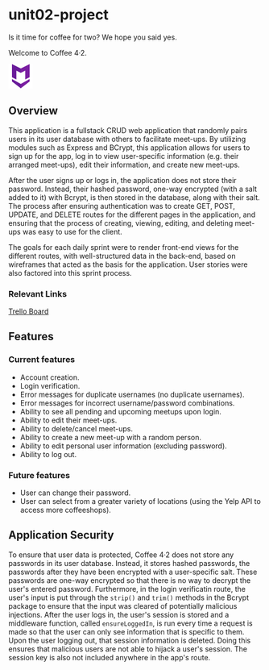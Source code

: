 # unit02-project

Is it time for coffee for two? We hope you said yes.

Welcome to Coffee 4&#183;2.

![Coffee 4&#183;2 landing page](https://github.com/adam-p/markdown-here/raw/master/src/common/images/icon48.png "Landing Page")

## Overview

This application is a fullstack CRUD web application that randomly pairs users in its user database with others to facilitate meet-ups. By utilizing modules such as Express and BCrypt, this application allows for users to sign up for the app, log in to view user-specific information (e.g. their arranged meet-ups), edit their information, and create new meet-ups.

After the user signs up or logs in, the application does not store their password. Instead, their hashed password, one-way encrypted (with a salt added to it) with Bcrypt, is then stored in the database, along with their salt. The process after ensuring authentication was to create GET, POST, UPDATE, and DELETE routes for the different pages in the application, and ensuring that the process of creating, viewing, editing, and deleting meet-ups was easy to use for the client.

The goals for each daily sprint were to render front-end views for the different routes, with well-structured data in the back-end, based on wireframes that acted as the basis for the application. User stories were also factored into this sprint process.

### Relevant Links

[Trello Board](https://trello.com/b/6A38AkBR/coffee42)

## Features

### Current features
* Account creation.
* Login verification.
* Error messages for duplicate usernames (no duplicate usernames).
* Error messages for incorrect username/password combinations.
* Ability to see all pending and upcoming meetups upon login.
* Ability to edit their meet-ups.
* Ability to delete/cancel meet-ups.
* Ability to create a new meet-up with a random person.
* Ability to edit personal user information (excluding password).
* Ability to log out.

### Future features
* User can change their password.
* User can select from a greater variety of locations (using the Yelp API to access more coffeeshops).

## Application Security

To ensure that user data is protected, Coffee 4&#183;2 does not store any passwords in its user database. Instead, it stores hashed passwords, the passwords after they have been encrypted with a user-specific salt. These passwords are one-way encrypted so that there is no way to decrypt the user's entered password. Furthermore, in the login verificatin route, the user's input is put through the `strip()` and `trim()` methods in the Bcrypt package to ensure that the input was cleared of potentially malicious injections. After the user logs in, the user's session is stored and a middleware function, called `ensureLoggedIn`, is run every time a request is made so that the user can only see information that is specific to them. Upon the user logging out, that session information is deleted. Doing this ensures that malicious users are not able to hijack a user's session. The session key is also not included anywhere in the app's route.
